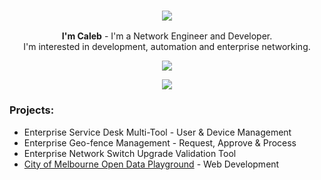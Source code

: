 <h3 align="center">
    <img src="https://i.postimg.cc/nVk9xH7H/Application-Frame-Host-mjk-L35s-DDr-removebg-preview.png">
</h3>

<p align="center">
    <b>I'm Caleb</b> - I'm a Network Engineer and Developer.<br> I'm interested in development, automation and enterprise networking. 
</p>

<p align="center">
    <img src="https://skillicons.dev/icons?i=py,powershell,flask,html,css,cs,cpp"/>
</p>

<p align="center">
    <a href="https://www.linkedin.com/in/caleb-webb/">
        <img src="https://img.shields.io/badge/-LinkedIn-blue?style=social&logo=linkedin"/>
    </a>
</p>

### Projects:
- Enterprise Service Desk Multi-Tool - User & Device Management
- Enterprise Geo-fence Management - Request, Approve & Process
- Enterprise Network Switch Upgrade Validation Tool
- <a href="https://master-mop-busaytgm.ts.gateway.dev/"> City of Melbourne Open Data Playground</a> - Web Development
